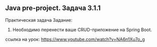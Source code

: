 ## Java pre-project. Задача 3.1.1
Практическая задача
Задание:
1. Необходимо перенести ваше CRUD-приложение на Spring Boot.

ссылка на урок: https://www.youtube.com/watch?v=NA6n1Xu7o_g
